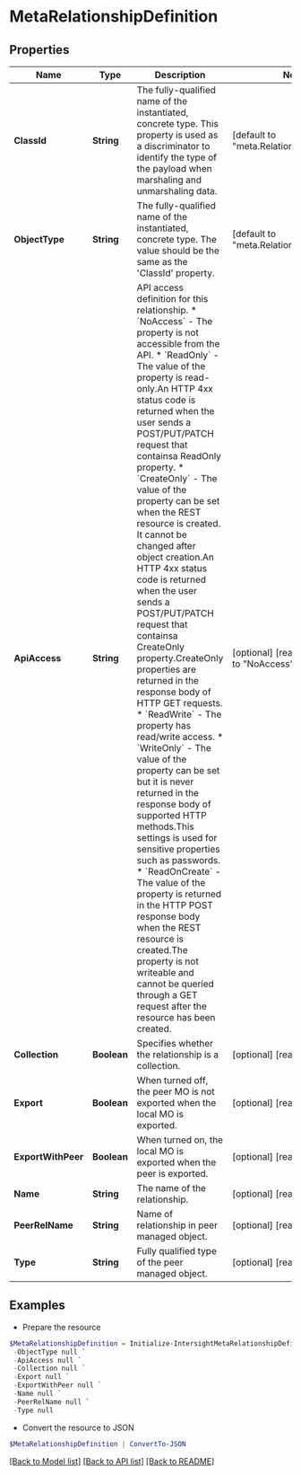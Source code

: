 # MetaRelationshipDefinition
## Properties

Name | Type | Description | Notes
------------ | ------------- | ------------- | -------------
**ClassId** | **String** | The fully-qualified name of the instantiated, concrete type. This property is used as a discriminator to identify the type of the payload when marshaling and unmarshaling data. | [default to "meta.RelationshipDefinition"]
**ObjectType** | **String** | The fully-qualified name of the instantiated, concrete type. The value should be the same as the &#39;ClassId&#39; property. | [default to "meta.RelationshipDefinition"]
**ApiAccess** | **String** | API access definition for this relationship. * &#x60;NoAccess&#x60; - The property is not accessible from the API. * &#x60;ReadOnly&#x60; - The value of the property is read-only.An HTTP 4xx status code is returned when the user sends a POST/PUT/PATCH request that containsa ReadOnly property. * &#x60;CreateOnly&#x60; - The value of the property can be set when the REST resource is created. It cannot be changed after object creation.An HTTP 4xx status code is returned when the user sends a POST/PUT/PATCH request that containsa CreateOnly property.CreateOnly properties are returned in the response body of HTTP GET requests. * &#x60;ReadWrite&#x60; - The property has read/write access. * &#x60;WriteOnly&#x60; - The value of the property can be set but it is never returned in the response body of supported HTTP methods.This settings is used for sensitive properties such as passwords. * &#x60;ReadOnCreate&#x60; - The value of the property is returned in the HTTP POST response body when the REST resource is created.The property is not writeable and cannot be queried through a GET request after the resource has been created. | [optional] [readonly] [default to "NoAccess"]
**Collection** | **Boolean** | Specifies whether the relationship is a collection. | [optional] [readonly] 
**Export** | **Boolean** | When turned off, the peer MO is not exported when the local MO is exported. | [optional] [readonly] 
**ExportWithPeer** | **Boolean** | When turned on, the local MO is exported when the peer is exported. | [optional] [readonly] 
**Name** | **String** | The name of the relationship. | [optional] [readonly] 
**PeerRelName** | **String** | Name of relationship in peer managed object. | [optional] [readonly] 
**Type** | **String** | Fully qualified type of the peer managed object. | [optional] [readonly] 

## Examples

- Prepare the resource
```powershell
$MetaRelationshipDefinition = Initialize-IntersightMetaRelationshipDefinition  -ClassId null `
 -ObjectType null `
 -ApiAccess null `
 -Collection null `
 -Export null `
 -ExportWithPeer null `
 -Name null `
 -PeerRelName null `
 -Type null
```

- Convert the resource to JSON
```powershell
$MetaRelationshipDefinition | ConvertTo-JSON
```

[[Back to Model list]](../README.md#documentation-for-models) [[Back to API list]](../README.md#documentation-for-api-endpoints) [[Back to README]](../README.md)


